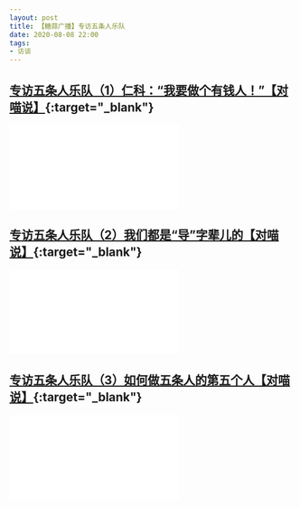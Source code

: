 ```yaml
---
layout: post
title: 【糖蒜广播】专访五条人乐队
date: 2020-08-08 22:00
tags:
- 访谈
---
```


## [专访五条人乐队（1）仁科：“我要做个有钱人！”【对喵说】](https://www.bilibili.com/video/BV1NC4y1t72B/){:target="_blank"}

<div class="iframe-container">
<iframe class="responsive-iframe" src="//player.bilibili.com/player.html?aid=796703384&bvid=BV1NC4y1t72B&cid=221950292&page=1" frameborder="no" allowfullscreen="true"></iframe>
</div>

## [专访五条人乐队（2）我们都是“导”字辈儿的【对喵说】](https://www.bilibili.com/video/BV1XA411Y7sW/){:target="_blank"}

<div class="iframe-container">
<iframe class="responsive-iframe" src="//player.bilibili.com/player.html?aid=329204792&bvid=BV1XA411Y7sW&cid=222221701&page=1" frameborder="no" allowfullscreen="true"></iframe>
</div>

## [专访五条人乐队（3）如何做五条人的第五个人【对喵说】](https://www.bilibili.com/video/BV1LZ4y1K7FN/){:target="_blank"}

<div class="iframe-container">
<iframe class="responsive-iframe" src="//player.bilibili.com/player.html?aid=371731498&bvid=BV1LZ4y1K7FN&cid=223187085&page=1" frameborder="no" allowfullscreen="true"></iframe>
</div>

